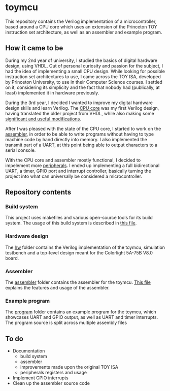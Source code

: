 # toymcu

This repository contains the Verilog implementation of a microcontroller, based around a CPU core which uses an extension of the Princeton TOY instruction set architecture, as well as an assembler and example program.

## How it came to be
During my 2nd year of university, I studied the basics of digital hardware design, using VHDL. Out of personal curiosity and passion for the subject, I had the idea of implementing a small CPU design. While looking for possible instruction set architectures to use, I came across the TOY ISA, developed by Princeton University, to use in their Computer Science courses. I settled on it, considering its simplicity and the fact that nobody had (publically, at least) implemented it in hardware previously.

During the 3rd year, I decided I wanted to improve my digital hardware design skills and learn Verilog. The [CPU core](hw/cpu) was my first Verilog design, having translated the older project from VHDL, while also making some [significant and useful modifications](docs/toy_improvements.md).

After I was pleased with the state of the CPU core, I started to work on the [assembler](assembler/), in order to be able to write programs without having to type machine code by hand directly into memory. I also implemented the transmit part of a UART, at this point being able to output characters to a serial console.

With the CPU core and assembler mostly functional, I decided to impelement more [peripherals](hw/peripherals/). I ended up implementing a full bidirectional UART, a timer, GPIO port and interrupt controller, basically turning the project into what can universally be considered a microcontroller.

## Repository contents
### Build system
This project uses makefiles and various open-source tools for its build system. The usage of this build system is described in [this file](docs/build_system.md).

### Hardware design
The [hw](hw) folder contains the Verilog implementation of the toymcu, simulation testbench and a top-level design meant for the Colorlight 5A-75B V8.0 board.

### Assembler
The [assembler](assembler/) folder contains the assembler for the toymcu. [This file](docs/build_system.md) explains the features and usage of the assembler.

### Example program
The [program](program) folder contains an example program for the toymcu, which showcases UART and GPIO output, as well as UART and timer interrupts. The program source is split across multiple assembly files

## To do
- Documentation
    - build system
    - assembler
    - improvements made upon the original TOY ISA
    - peripherals registers and usage
- Implement GPIO interrupts
- Clean up the assembler source code


